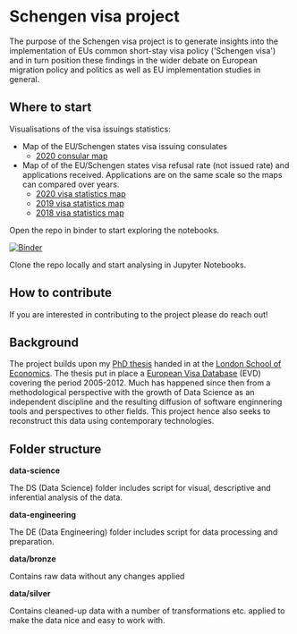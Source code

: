 # Schengen visa project

The purpose of the Schengen visa project is to generate insights into the implementation of EUs common short-stay visa policy ('Schengen visa') and in turn position these findings in the wider debate on European migration policy and politics as well as EU implementation studies in general. 

## Where to start

Visualisations of the visa issuings statistics:
- Map of the EU/Schengen states visa issuing consulates 
  - [2020 consular map](https://mogenshobolth.github.io/schengen-visa/html/map-visa-issuing-consultates-2020.html)
- Map of of the EU/Schengen states visa refusal rate (not issued rate) and applications received. Applications are on the same scale so the maps can compared over years.
  - [2020 visa statistics map](https://mogenshobolth.github.io/schengen-visa/html/map-visa-statistics-2020.html)
  - [2019 visa statistics map](https://mogenshobolth.github.io/schengen-visa/html/map-visa-statistics-2019.html)
  - [2018 visa statistics map](https://mogenshobolth.github.io/schengen-visa/html/map-visa-statistics-2018.html)

Open the repo in binder to start exploring the notebooks.

[![Binder](https://mybinder.org/badge_logo.svg)](https://mybinder.org/v2/gh/mogenshobolth/schengen-visa/HEAD)

Clone the repo locally and start analysing in Jupyter Notebooks.

## How to contribute

If you are interested in contributing to the project please do reach out!

## Background 

The project builds upon my [PhD thesis](http://etheses.lse.ac.uk/551/) handed in at the [London School of Economics](https://www.lse.ac.uk). The thesis put in place a [European Visa Database](http://www.mogenshobolth.dk/evd/) (EVD) covering the period 2005-2012. Much has happened since then from a methodological perspective with the growth of Data Science as an independent discipline and the resulting diffusion of software enginnering tools and perspectives to other fields. This project hence also seeks to reconstruct this data using contemporary technologies. 

## Folder structure

**data-science**

The DS (Data Science) folder includes script for visual, descriptive and inferential analysis of the data. 

**data-engineering**

The DE (Data Engineering) folder includes script for data processing and preparation. 

**data/bronze**

Contains raw data without any changes applied

**data/silver**

Contains cleaned-up data with a number of transformations etc. applied to make the data nice and easy to work with.